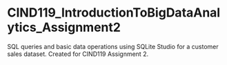# CIND119_IntroductionToBigDataAnalytics_Assignment2
SQL queries and basic data operations using SQLite Studio for a customer sales dataset. Created for CIND119 Assignment 2.
